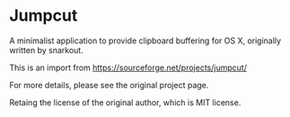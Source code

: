 # Jumpcut
A minimalist application to provide clipboard buffering for OS X, originally written by snarkout.

This is an import from https://sourceforge.net/projects/jumpcut/

For more details, please see the original project page.

Retaing the license of the original author, which is MIT license.
